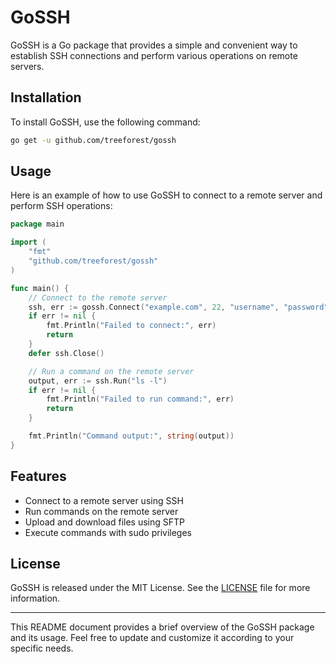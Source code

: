 # GoSSH

GoSSH is a Go package that provides a simple and convenient way to establish SSH connections and perform various operations on remote servers.

## Installation

To install GoSSH, use the following command:

```bash
go get -u github.com/treeforest/gossh
```

## Usage

Here is an example of how to use GoSSH to connect to a remote server and perform SSH operations:

```go
package main

import (
	"fmt"
	"github.com/treeforest/gossh"
)

func main() {
	// Connect to the remote server
	ssh, err := gossh.Connect("example.com", 22, "username", "password")
	if err != nil {
		fmt.Println("Failed to connect:", err)
		return
	}
	defer ssh.Close()

	// Run a command on the remote server
	output, err := ssh.Run("ls -l")
	if err != nil {
		fmt.Println("Failed to run command:", err)
		return
	}

	fmt.Println("Command output:", string(output))
}
```

## Features

- Connect to a remote server using SSH
- Run commands on the remote server
- Upload and download files using SFTP
- Execute commands with sudo privileges

## License

GoSSH is released under the MIT License. See the [LICENSE](https://github.com/treeforest/gossh/blob/main/LICENSE) file for more information.

---

This README document provides a brief overview of the GoSSH package and its usage. Feel free to update and customize it according to your specific needs.